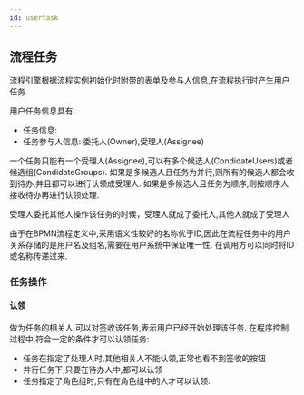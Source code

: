```yaml
---
id: usertask
---
```


## 流程任务

流程引擎根据流程实例初始化时附带的表单及参与人信息,在流程执行时产生用户任务.

用户任务信息具有:

- 任务信息:
- 任务参与人信息: 委托人(Owner),受理人(Assignee)

一个任务只能有一个受理人(Assignee),可以有多个候选人(CondidateUsers)或者候选组(CondidateGroups).
如果是多候选人且任务为并行,则所有的候选人都会收到待办,并且都可以进行认领成受理人.
如果是多候选人且任务为顺序,则按顺序人接收待办再进行认领处理.

受理人委托其他人操作该任务的时候，受理人就成了委托人,其他人就成了受理人

由于在BPMN流程定义中,采用语义性较好的名称优于ID,因此在流程任务中的用户关系存储的是用户名及组名,需要在用户系统中保证唯一性.
在调用方可以同时将ID或名称传递过来.

### 任务操作

#### 认领
做为任务的相关人,可以对签收该任务,表示用户已经开始处理该任务. 在程序控制过程中,符合一定的条件才可以认领任务:

- 任务在指定了处理人时,其他相关人不能认领,正常也看不到签收的按钮
- 并行任务下,只要在待办人中,都可以认领
- 任务指定了角色组时,只有在角色组中的人才可以认领.